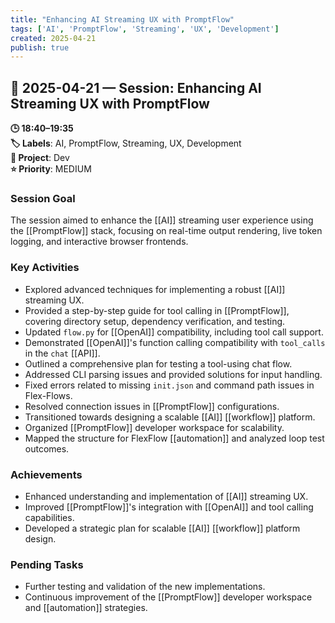 ```yaml
---
title: "Enhancing AI Streaming UX with PromptFlow"
tags: ['AI', 'PromptFlow', 'Streaming', 'UX', 'Development']
created: 2025-04-21
publish: true
---
```


## 📅 2025-04-21 — Session: Enhancing AI Streaming UX with PromptFlow

**🕒 18:40–19:35**  
**🏷️ Labels**: AI, PromptFlow, Streaming, UX, Development  
**📂 Project**: Dev  
**⭐ Priority**: MEDIUM  


### Session Goal
The session aimed to enhance the [[AI]] streaming user experience using the [[PromptFlow]] stack, focusing on real-time output rendering, live token logging, and interactive browser frontends.

### Key Activities
- Explored advanced techniques for implementing a robust [[AI]] streaming UX.
- Provided a step-by-step guide for tool calling in [[PromptFlow]], covering directory setup, dependency verification, and testing.
- Updated `flow.py` for [[OpenAI]] compatibility, including tool call support.
- Demonstrated [[OpenAI]]'s function calling compatibility with `tool_calls` in the `chat` [[API]].
- Outlined a comprehensive plan for testing a tool-using chat flow.
- Addressed CLI parsing issues and provided solutions for input handling.
- Fixed errors related to missing `init.json` and command path issues in Flex-Flows.
- Resolved connection issues in [[PromptFlow]] configurations.
- Transitioned towards designing a scalable [[AI]] [[workflow]] platform.
- Organized [[PromptFlow]] developer workspace for scalability.
- Mapped the structure for FlexFlow [[automation]] and analyzed loop test outcomes.

### Achievements
- Enhanced understanding and implementation of [[AI]] streaming UX.
- Improved [[PromptFlow]]'s integration with [[OpenAI]] and tool calling capabilities.
- Developed a strategic plan for scalable [[AI]] [[workflow]] platform design.

### Pending Tasks
- Further testing and validation of the new implementations.
- Continuous improvement of the [[PromptFlow]] developer workspace and [[automation]] strategies.
